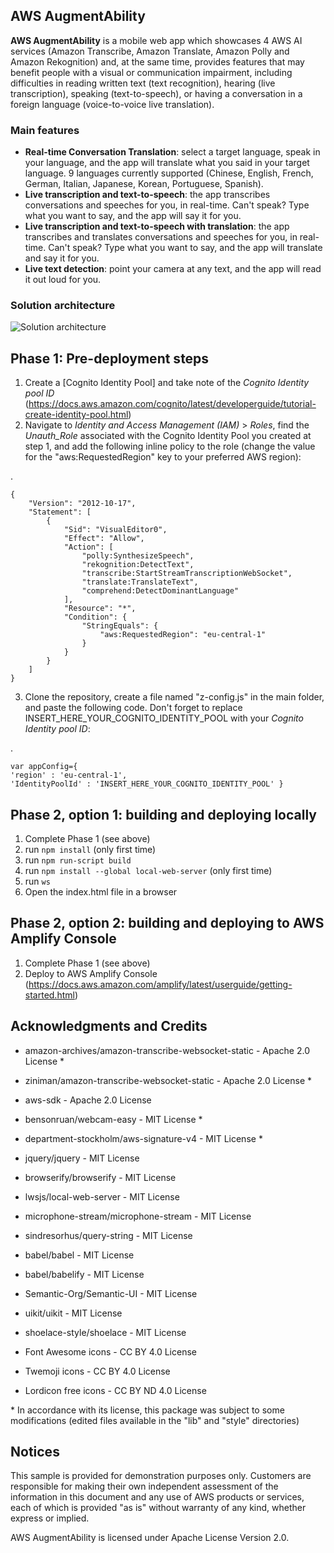 ## AWS AugmentAbility

**AWS AugmentAbility** is a mobile web app which showcases 4 AWS AI services (Amazon Transcribe, Amazon Translate, Amazon Polly and Amazon Rekognition) and, at the same time, provides features that may benefit people with a visual or communication impairment, including difficulties in reading written text (text recognition), hearing (live transcription), speaking (text-to-speech), or having a conversation in a foreign language (voice-to-voice live translation).

### Main features
* **Real-time Conversation Translation**: select a target language, speak in your language, and the app will translate what you said in your target language. 9 languages currently supported (Chinese, English, French, German, Italian, Japanese, Korean, Portuguese, Spanish).
* **Live transcription and text-to-speech**: the app transcribes conversations and speeches for you, in real-time. Can't speak? Type what you want to say, and the app will say it for you.
* **Live transcription and text-to-speech with translation**: the app transcribes and translates conversations and speeches for you, in real-time. Can't speak? Type what you want to say, and the app will translate and say it for you.
* **Live text detection**: point your camera at any text, and the app will read it out loud for you.


### Solution architecture
![Solution architecture](https://github.com/aws-samples/aws-augmentability/raw/main/images/architecture.png)

## Phase 1: Pre-deployment steps

 1. Create a [Cognito Identity Pool] and take note of the *Cognito Identity pool ID* (https://docs.aws.amazon.com/cognito/latest/developerguide/tutorial-create-identity-pool.html)
 2. Navigate to *Identity and Access Management (IAM)* > *Roles*, find the *Unauth_Role* associated with the Cognito Identity Pool you created at step 1, and add the following inline policy to the role (change the value for the "aws:RequestedRegion" key to your preferred AWS region): 

.

    {
        "Version": "2012-10-17",
        "Statement": [
            {
                "Sid": "VisualEditor0",
                "Effect": "Allow",
                "Action": [
                    "polly:SynthesizeSpeech",
                    "rekognition:DetectText",
                    "transcribe:StartStreamTranscriptionWebSocket",
                    "translate:TranslateText",
                    "comprehend:DetectDominantLanguage"
                ],
                "Resource": "*",
                "Condition": {
                    "StringEquals": {
                        "aws:RequestedRegion": "eu-central-1"
                    }
                }
            }
        ] 
    }


 3. Clone the repository, create a file named "z-config.js" in the main folder, and paste the following code. Don't forget to replace INSERT_HERE_YOUR_COGNITO_IDENTITY_POOL with your *Cognito Identity pool ID*:

.

    var appConfig={
    'region' : 'eu-central-1',
    'IdentityPoolId' : 'INSERT_HERE_YOUR_COGNITO_IDENTITY_POOL' }
 

## Phase 2, option 1: building and deploying locally

 1. Complete Phase 1 (see above)
 2. run `npm install` (only first time)
 3. run `npm run-script build`
 4. run `npm install --global local-web-server` (only first time)
 5. run `ws`
 6. Open the index.html file in a browser


## Phase 2, option 2: building and deploying to AWS Amplify Console

 1. Complete Phase 1 (see above)
 2. Deploy to AWS Amplify Console (https://docs.aws.amazon.com/amplify/latest/userguide/getting-started.html)



## Acknowledgments and Credits

- amazon-archives/amazon-transcribe-websocket-static - Apache 2.0 License *
- ziniman/amazon-transcribe-websocket-static - Apache 2.0 License *
- aws-sdk - Apache 2.0 License
- bensonruan/webcam-easy - MIT License *
- department-stockholm/aws-signature-v4 - MIT License *
- jquery/jquery - MIT License
- browserify/browserify - MIT License
- lwsjs/local-web-server - MIT License
- microphone-stream/microphone-stream - MIT License
- sindresorhus/query-string -  MIT License
- babel/babel - MIT License
- babel/babelify - MIT License
- Semantic-Org/Semantic-UI - MIT License
- uikit/uikit - MIT License
- shoelace-style/shoelace - MIT License

- Font Awesome icons - CC BY 4.0 License
- Twemoji icons - CC BY 4.0 License
- Lordicon free icons - CC BY ND 4.0 License

\* In accordance with its license, this package was subject to some modifications (edited files available in the "lib" and "style" directories)


## Notices

This sample is provided for demonstration purposes only. Customers are responsible for making their own independent assessment of the information in this document and any use of AWS products or services, each of which is provided "as is" without warranty of any kind, whether express or implied.

AWS AugmentAbility is licensed under Apache License Version 2.0.



